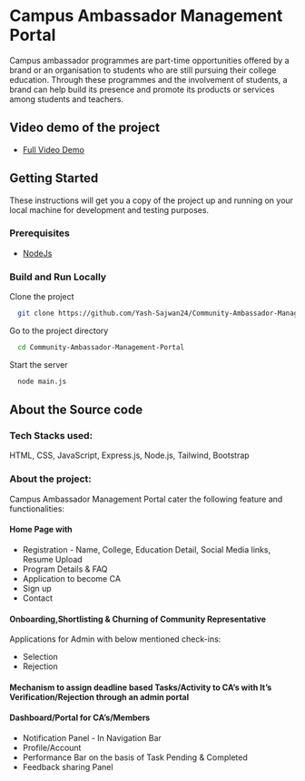 
# Campus Ambassador Management Portal

Campus ambassador programmes are part-time opportunities offered by a brand or an organisation to students who are still pursuing their college education. Through these programmes and the involvement of students, a brand can help build its presence and promote its products or services among students and teachers. 

## Video demo of the project

- [Full Video Demo]()






## Getting Started

These instructions will get you a copy of the project up and running on your local machine for development and testing purposes.

### Prerequisites

- [NodeJs](https://nodejs.org/en/download/)


### Build and Run Locally











Clone the project
```bash
  git clone https://github.com/Yash-Sajwan24/Community-Ambassador-Management-Portal.git
```

Go to the project directory

```bash
  cd Community-Ambassador-Management-Portal
```
Start the server 

```bash
  node main.js
```

## About the Source code

### Tech Stacks used:
HTML, CSS, JavaScript, Express.js, Node.js, Tailwind, Bootstrap

### About the project:

 Campus Ambassador Management Portal cater the
following feature and functionalities:

#### Home Page with
 - Registration - Name, College, Education Detail, Social Media links, Resume Upload
 - Program Details & FAQ
 - Application to become CA
 - Sign up
 - Contact

#### Onboarding,Shortlisting & Churning of Community Representative 
Applications for Admin with below mentioned check-ins:
 - Selection
  - Rejection

#### Mechanism to assign deadline based Tasks/Activity to CA’s with It’s Verification/Rejection through an admin portal
 
#### Dashboard/Portal for CA’s/Members
 - Notification Panel - In Navigation Bar
 - Profile/Account
 - Performance Bar on the basis of Task Pending & Completed
 - Feedback sharing Panel






